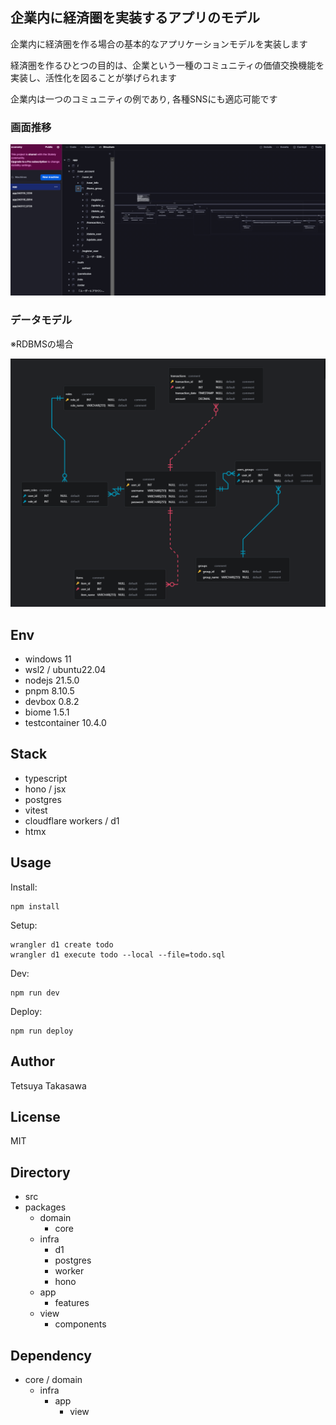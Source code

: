 ## 企業内に経済圏を実装するアプリのモデル

企業内に経済圏を作る場合の基本的なアプリケーションモデルを実装します

経済圏を作るひとつの目的は、企業という一種のコミュニティの価値交換機能を実装し、活性化を図ることが挙げられます

企業内は一つのコミュニティの例であり,
各種SNSにも適応可能です

### 画面推移

![view transition](<Screenshot 2024-01-17 072921.png>)
### データモデル

※RDBMSの場合

![data model](<Screenshot 2024-01-17 073533.png>)

## Env

- windows 11
- wsl2 / ubuntu22.04
- nodejs 21.5.0
- pnpm 8.10.5
- devbox 0.8.2
- biome 1.5.1
- testcontainer 10.4.0

## Stack

- typescript
- hono / jsx
- postgres 
- vitest
- cloudflare workers / d1
- htmx

## Usage

Install:

```
npm install
```

Setup:

```
wrangler d1 create todo
wrangler d1 execute todo --local --file=todo.sql
```

Dev:

```
npm run dev
```

Deploy:

```
npm run deploy
```

## Author

Tetsuya Takasawa

## License

MIT

## Directory
- src
- packages
    - domain
      - core
    - infra
      - d1
      - postgres
      - worker
      - hono
    - app
      - features
    - view
      - components

## Dependency
- core / domain
    - infra
      - app
        - view